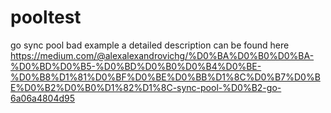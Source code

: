 # pooltest
go sync pool bad example
a detailed description can be found here
https://medium.com/@alexalexandrovichg/%D0%BA%D0%B0%D0%BA-%D0%BD%D0%B5-%D0%BD%D0%B0%D0%B4%D0%BE-%D0%B8%D1%81%D0%BF%D0%BE%D0%BB%D1%8C%D0%B7%D0%BE%D0%B2%D0%B0%D1%82%D1%8C-sync-pool-%D0%B2-go-6a06a4804d95
